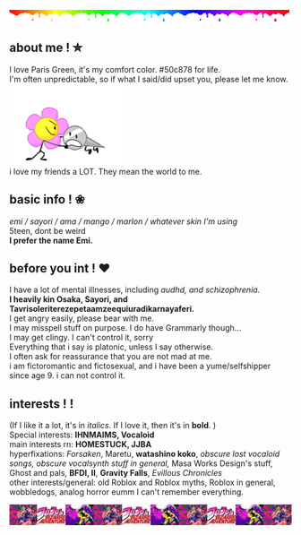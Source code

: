 ![](rainbow.gif)

## about me ! ✮

I love Paris Green, it's my comfort color. #50c878 for life.<br/>
I'm often unpredictable, so if what I said/did upset you, please let me know. ![](naily-bfdi.gif)<br/>
i love my friends a LOT. They mean the world to me.

## basic info ! ❀

*emi / sayori / ama / mango / marlon / whatever skin I'm using*<br/>
5teen, dont be weird<br/>
**I prefer the name Emi.**


## before you int ! ❤︎
I have a lot of mental illnesses, including *audhd, and schizophrenia.*<br/>
**I heavily kin Osaka, Sayori, and Tavrisoleriterezepetaamzeequiuradikarnayaferi.** <br/>
I get angry easily, please bear with me.<br/>
I may misspell stuff on purpose. I do have Grammarly though...<br/>
I may get clingy. I can't control it, sorry<br/>
Everything that i say is platonic, unless I say otherwise.<br/>
I often ask for reassurance that you are not mad at me.<br/>
i am fictoromantic and fictosexual, and i have been a yume/selfshipper since age 9. i can not control it.<br/>

## interests ! !
(If I like it a lot, it's in *italics*. If I love it, then it's in **bold**. )<br/>
Special interests: **IHNMAIMS, Vocaloid**<br/>
main interests rn: **HOMESTUCK, JJBA**<br/>
hyperfixations: *Forsaken*, Maretu, **watashino koko**, *obscure lost vocaloid songs, obscure vocalsynth stuff in general,* Masa Works Design's stuff, Ghost and pals, **BFDI, II**, **Gravity Falls**, *Evillous Chronicles*<br/>
other interests/general: old Roblox and Roblox myths, Roblox in general, wobbledogs, analog horror eumm I can't remember everything.

![](tumblr_8ea59acfbb2a37b3b7e791b98e135199_372bc6d7_1280.png)



